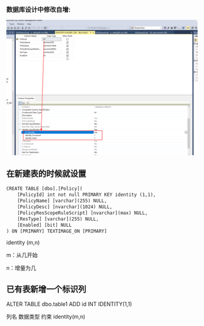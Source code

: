 ### 数据库设计中修改自增:

![1656318696262](mdimg/%E6%95%B0%E6%8D%AE%E5%BA%93%E8%AE%BE%E7%BD%AE%E8%87%AA%E5%A2%9E/1656318696262.png)

## 在新建表的时候就设置

```
CREATE TABLE [dbo].[Policy](
	[PolicyId] int not null PRIMARY KEY identity (1,1),
	[PolicyName] [varchar](255) NULL,
	[PolicyDesc] [nvarchar](1024) NULL,
	[PolicyResScopeRuleScript] [nvarchar](max) NULL,
	[ResType] [varchar](255) NULL,
	[Enabled] [bit] NULL
) ON [PRIMARY] TEXTIMAGE_ON [PRIMARY]
```

identity (m,n)

m：从几开始

n：增量为几

## 已有表新增一个标识列

ALTER TABLE dbo.table1 ADD id INT IDENTITY(1,1)

 列名 数据类型 约束 identity(m,n) 